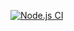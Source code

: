 [![Node.js CI](https://github.com/ULL-ESIT-INF-DSI-2122/ull-esit-inf-dsi-21-22-prct07-music-datamodel-grupo-f/actions/workflows/node.js.yml/badge.svg)](https://github.com/ULL-ESIT-INF-DSI-2122/ull-esit-inf-dsi-21-22-prct07-music-datamodel-grupo-f/actions/workflows/node.js.yml)
